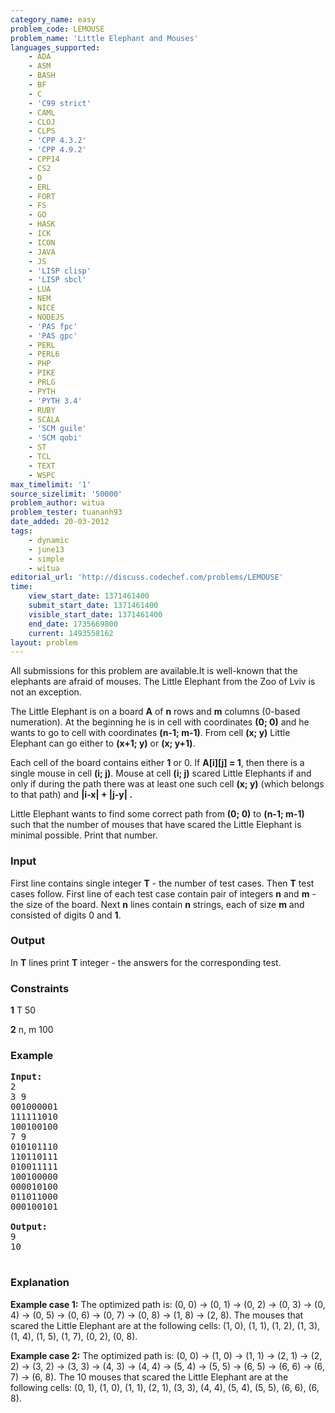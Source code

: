 ```yaml
---
category_name: easy
problem_code: LEMOUSE
problem_name: 'Little Elephant and Mouses'
languages_supported:
    - ADA
    - ASM
    - BASH
    - BF
    - C
    - 'C99 strict'
    - CAML
    - CLOJ
    - CLPS
    - 'CPP 4.3.2'
    - 'CPP 4.9.2'
    - CPP14
    - CS2
    - D
    - ERL
    - FORT
    - FS
    - GO
    - HASK
    - ICK
    - ICON
    - JAVA
    - JS
    - 'LISP clisp'
    - 'LISP sbcl'
    - LUA
    - NEM
    - NICE
    - NODEJS
    - 'PAS fpc'
    - 'PAS gpc'
    - PERL
    - PERL6
    - PHP
    - PIKE
    - PRLG
    - PYTH
    - 'PYTH 3.4'
    - RUBY
    - SCALA
    - 'SCM guile'
    - 'SCM qobi'
    - ST
    - TCL
    - TEXT
    - WSPC
max_timelimit: '1'
source_sizelimit: '50000'
problem_author: witua
problem_tester: tuananh93
date_added: 20-03-2012
tags:
    - dynamic
    - june13
    - simple
    - witua
editorial_url: 'http://discuss.codechef.com/problems/LEMOUSE'
time:
    view_start_date: 1371461400
    submit_start_date: 1371461400
    visible_start_date: 1371461400
    end_date: 1735669800
    current: 1493558162
layout: problem
---
```

All submissions for this problem are available.It is well-known that the elephants are afraid of mouses. The Little Elephant from the Zoo of Lviv is not an exception.

The Little Elephant is on a board **A** of **n** rows and **m** columns (0-based numeration). At the beginning he is in cell with coordinates **(0; 0)** and he wants to go to cell with coordinates **(n-1; m-1)**. From cell **(x; y)** Little Elephant can go either to **(x+1; y)** or **(x; y+1)**.

Each cell of the board contains either **1** or 0. If **A\[i\]\[j\] = 1**, then there is a single mouse in cell **(i; j)**. Mouse at cell **(i; j)** scared Little Elephants if and only if during the path there was at least one such cell **(x; y)** (which belongs to that path) and **|i-x| + |j-y| .**

Little Elephant wants to find some correct path from **(0; 0)** to **(n-1; m-1)** such that the number of mouses that have scared the Little Elephant is minimal possible. Print that number.

### Input

First line contains single integer **T** - the number of test cases. Then **T** test cases follow. First line of each test case contain pair of integers **n** and **m** - the size of the board. Next **n** lines contain **n** strings, each of size **m** and consisted of digits 0 and **1**.

### Output

In **T** lines print **T** integer - the answers for the corresponding test.

### Constraints

**1** T 50

**2** n, m 100

### Example

<pre>
<b>Input:</b>
2
3 9
001000001
111111010
100100100
7 9
010101110
110110111
010011111
100100000
000010100
011011000
000100101

<b>Output:</b>
9
10

</pre>
### Explanation

**Example case 1:** The optimized path is: (0, 0) -&gt; (0, 1) -&gt; (0, 2) -&gt; (0, 3) -&gt; (0, 4) -&gt; (0, 5) -&gt; (0, 6) -&gt; (0, 7) -&gt; (0, 8) -&gt; (1, 8) -&gt; (2, 8). The mouses that scared the Little Elephant are at the following cells: (1, 0), (1, 1), (1, 2), (1, 3), (1, 4), (1, 5), (1, 7), (0, 2), (0, 8).

**Example case 2:** The optimized path is: (0, 0) -&gt; (1, 0) -&gt; (1, 1) -&gt; (2, 1) -&gt; (2, 2) -&gt; (3, 2) -&gt; (3, 3) -&gt; (4, 3) -&gt; (4, 4) -&gt; (5, 4) -&gt; (5, 5) -&gt; (6, 5) -&gt; (6, 6) -&gt; (6, 7) -&gt; (6, 8). The 10 mouses that scared the Little Elephant are at the following cells: (0, 1), (1, 0), (1, 1), (2, 1), (3, 3), (4, 4), (5, 4), (5, 5), (6, 6), (6, 8).
